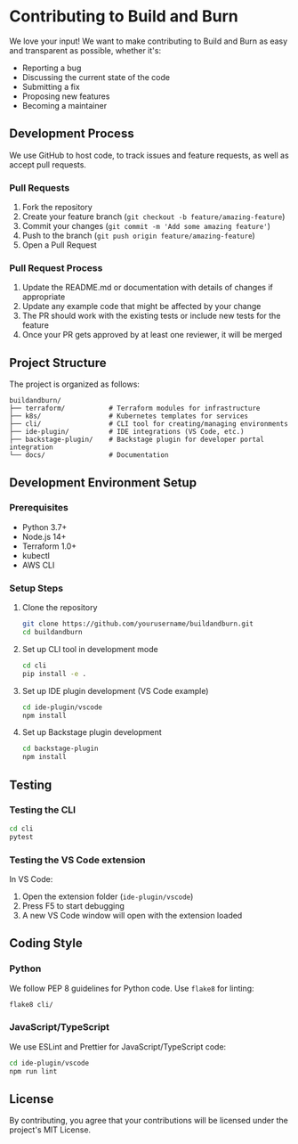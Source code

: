 # Contributing to Build and Burn

We love your input! We want to make contributing to Build and Burn as easy and transparent as possible, whether it's:

- Reporting a bug
- Discussing the current state of the code
- Submitting a fix
- Proposing new features
- Becoming a maintainer

## Development Process

We use GitHub to host code, to track issues and feature requests, as well as accept pull requests.

### Pull Requests

1. Fork the repository
2. Create your feature branch (`git checkout -b feature/amazing-feature`)
3. Commit your changes (`git commit -m 'Add some amazing feature'`)
4. Push to the branch (`git push origin feature/amazing-feature`)
5. Open a Pull Request

### Pull Request Process

1. Update the README.md or documentation with details of changes if appropriate
2. Update any example code that might be affected by your change
3. The PR should work with the existing tests or include new tests for the feature
4. Once your PR gets approved by at least one reviewer, it will be merged

## Project Structure

The project is organized as follows:

```
buildandburn/
├── terraform/           # Terraform modules for infrastructure
├── k8s/                 # Kubernetes templates for services
├── cli/                 # CLI tool for creating/managing environments
├── ide-plugin/          # IDE integrations (VS Code, etc.)
├── backstage-plugin/    # Backstage plugin for developer portal integration
└── docs/                # Documentation
```

## Development Environment Setup

### Prerequisites

- Python 3.7+
- Node.js 14+
- Terraform 1.0+
- kubectl
- AWS CLI

### Setup Steps

1. Clone the repository
   ```bash
   git clone https://github.com/yourusername/buildandburn.git
   cd buildandburn
   ```

2. Set up CLI tool in development mode
   ```bash
   cd cli
   pip install -e .
   ```

3. Set up IDE plugin development (VS Code example)
   ```bash
   cd ide-plugin/vscode
   npm install
   ```

4. Set up Backstage plugin development
   ```bash
   cd backstage-plugin
   npm install
   ```

## Testing

### Testing the CLI

```bash
cd cli
pytest
```

### Testing the VS Code extension

In VS Code:
1. Open the extension folder (`ide-plugin/vscode`)
2. Press F5 to start debugging
3. A new VS Code window will open with the extension loaded

## Coding Style

### Python

We follow PEP 8 guidelines for Python code. Use `flake8` for linting:

```bash
flake8 cli/
```

### JavaScript/TypeScript

We use ESLint and Prettier for JavaScript/TypeScript code:

```bash
cd ide-plugin/vscode
npm run lint
```

## License

By contributing, you agree that your contributions will be licensed under the project's MIT License. 